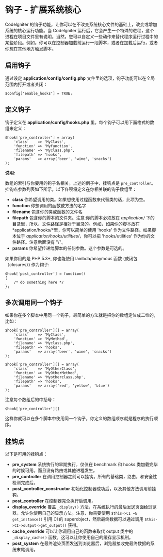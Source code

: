 # 钩子 - 扩展系统核心

CodeIgniter 的钩子功能，让你可以在不改变系统核心文件的基础上，改变或增加系统的核心运行功能。当 CodeIgniter 运行后，它会产生一个特殊的进程，这个进程在项目文件里有说明。当然，您可以自定义一些动作来替代程序运行过程中的某些阶段。例如，你可以在控制器加载前运行一段脚本，或者在加载后运行，或者你想在其他地方触发脚本。

## 启用钩子

通过设定 **application/config/config.php** 文件里的选项，钩子功能可以在全局范围内打开或者关闭：

	$config['enable_hooks'] = TRUE;

## 定义钩子

钩子定义在 **application/config/hooks.php** 里。每个钩子可以用下面格式的数组来定义：

	$hook['pre_controller'] = array(
		'class'    => 'MyClass',
		'function' => 'Myfunction',
		'filename' => 'Myclass.php',
		'filepath' => 'hooks',
		'params'   => array('beer', 'wine', 'snacks')
	);

**说明:**

数组的索引与你要用的钩子名相关。上述的例子中，挂钩点是 `pre_controller`。挂钩点参数列表如下所示，以下各项将定义在你相关联的钩子数组里：

-  **class** 你希望调用的类。如果想使用过程函数来代替类的话，此项为空。
-  **function** 你想调用的函数或方法的名字
-  **filename** 包含你的类或函数的文件名
-  **filepath** 包含你的脚本的文件夹。注意:你的脚本必须放在 *application/* 下的目录里，所以，文件路径是相对于目录的。例如，如果你的脚本放在 *application/hooks/*里，你可以简单的使用 'hooks' 作为文件路径。如果脚本位于 *application/hooks/utilities/*，你可以把 'hooks/utilities' 作为你的文件路径。注意后面没有 "/"。
-  **params** 你希望传递给脚本的任何参数。这个参数是可选的。

如果你用的是 PHP 5.3+, 你也能使用 lambda/anoymous 函数
(或闭包（closures）) 作为钩子:

	$hook['post_controller'] = function()
	{
		/* do something here */
	};

## 多次调用同一个钩子

如果你在多个脚本中用同一个钩子，最简单的方法就是把你的数组定位成二维的，比如：

	$hook['pre_controller'][] = array(
		'class'    => 'MyClass',
		'function' => 'MyMethod',
		'filename' => 'Myclass.php',
		'filepath' => 'hooks',
		'params'   => array('beer', 'wine', 'snacks')
	);

	$hook['pre_controller'][] = array(
		'class'    => 'MyOtherClass',
		'function' => 'MyOtherMethod',
		'filename' => 'Myotherclass.php',
		'filepath' => 'hooks',
		'params'   => array('red', 'yellow', 'blue')
	);

注意每个数组后的中括号：

	$hook['pre_controller'][]

这样你就可以在多个脚本中使用同一个钩子。你定义的数组顺序就是程序的执行顺序。

## 挂钩点

以下是可用的挂钩点：

-  **pre_system**
   系统执行的早期执行，仅仅在 benchmark 和 hooks 类加载完毕的时候可用。而且没有路由或其他进程发生。
-  **pre_controller**
   在调用控制器之前可以挂钩。所有的基础类，路由，和安全性检测完成后。
-  **post_controller_constructor**
   初始化控制器成功后，以及其他方法调用前挂钩。
-  **post_controller**
   在控制器完全执行后调用。
-  **display_override**
   覆盖 `_display()` 方法，在系统执行的最后发送页面给浏览器。允许你使用自己的显示方法。注意，你需要使用 `$this->CI =& get_instance()` 引用 CI 的 superobject，然后最终数据可以通过调用 `$this->CI->output->get_output()` 获得。
-  **cache_override**
   可以让你调用自己的函数来取代 output 类中的 `_display_cache()` 函数。这可以让你使用自己的缓存显示机制。
-  **post_system**
   在最终渲染页面发送到浏览器后，浏览器接收完最终数据的系统末尾调用。